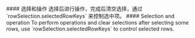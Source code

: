 <cn>
#### 选择和操作
选择后进行操作，完成后清空选择，通过 `rowSelection.selectedRowKeys` 来控制选中项。
</cn>

<us>
#### Selection and operation
To perform operations and clear selections after selecting some rows, use `rowSelection.selectedRowKeys` to control selected rows.
</us>
